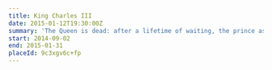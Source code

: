 ```yaml
---
title: King Charles III
date: 2015-01-12T19:30:00Z
summary: 'The Queen is dead: after a lifetime of waiting, the prince ascends the throne. A future of power. But how to rule?'
start: 2014-09-02
end: 2015-01-31
placeId: 9c3xgv6c+fp
---
```

